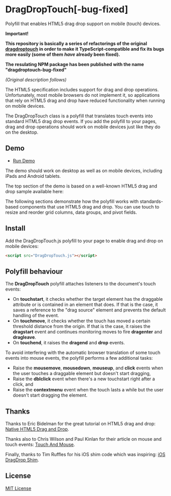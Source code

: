 # DragDropTouch[-bug-fixed]

Polyfill that enables HTML5 drag drop support on mobile (touch) devices.

**Important!**

**This repository is basically a series of refactorings of the original [dragdroptouch](https://github.com/Bernardo-Castilho/dragdroptouch) in order to make it TypeScript-compatible and fix its bugs more easily (some of them *have* already been fixed).**

**The resulating NPM package has been published with the name "dragdroptouch-bug-fixed"**

*(Original description follows)*

The HTML5 specification includes support for drag and drop operations. 
Unfortunately, most mobile browsers do not implement it, so applications
that rely on HTML5 drag and drop have reduced functionality when running
on mobile devices.

The DragDropTouch class is a polyfill that translates touch events into
standard HTML5 drag drop events. If you add the polyfill to your pages,
drag and drop operations should work on mobile devices just like they 
do on the desktop.

## Demo

- [Run Demo](http://bernardo-castilho.github.io/DragDropTouch/demo/index.htm)

The demo should work on desktop as well as on mobile devices, including
iPads and Android tablets.

The top section of the demo is based on a well-known HTML5 drag and drop 
sample available here: 

The following sections demonstrate how the polyfill works with 
standards-based components that use HTML5 drag and drop. You can use
touch to resize and reorder grid columns, data groups, and pivot
fields.

## Install

Add the DragDropTouch.js polyfill to your page to enable drag and drop on mobile devices:

```html
<script src="DragDropTouch.js"></script>
```

## Polyfill behaviour

The **DragDropTouch** polyfill attaches listeners to the document's touch events:

- On **touchstart**, it checks whether the target element has the draggable attribute 
  or is contained in an element that does. If that is the case, it saves a reference 
  to the "drag source" element and prevents the default handling of the event.
- On **touchmove**, it checks whether the touch has moved a certain threshold distance
  from the origin. If that is the case, it raises the **dragstart** event and continues
  monitoring moves to fire **dragenter** and **dragleave**.
- On **touchend**, it raises the **dragend** and **drop** events.

To avoid interfering with the automatic browser translation of some touch events into 
mouse events, the polyfill performs a few additional tasks: 

- Raise the **mousemove**, **mousedown**, **mouseup**, and **click** events when the 
  user touches a draggable element but doesn't start dragging,
- Raise the **dblclick** event when there's a new touchstart right after a click, and
- Raise the **contextmenu** event when the touch lasts a while but the user doesn't 
  start dragging the element.

## Thanks

Thanks to Eric Bidelman for the great tutorial on HTML5 drag and drop: [Native HTML5 Drag and Drop](http://www.html5rocks.com/en/tutorials/dnd/basics/).

Thanks also to Chris Wilson and Paul Kinlan for their article on mouse and touch events: [Touch And Mouse](http://www.html5rocks.com/en/mobile/touchandmouse/).

Finally, thanks to Tim Ruffles for his iOS shim code which was inspiring: [iOS DragDrop Shim](https://github.com/timruffles/ios-html5-drag-drop-shim).

## License

[MIT License](LICENSE)

